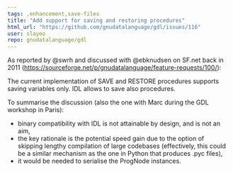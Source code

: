 ```yaml
---
tags: ,enhancement,save-files
title: "Add support for saving and restoring procedures"
html_url: "https://github.com/gnudatalanguage/gdl/issues/116"
user: slayoo
repo: gnudatalanguage/gdl
---
```


As reported by @swrh and discussed with @ebknudsen on SF.net back in 2011 (https://sourceforge.net/p/gnudatalanguage/feature-requests/100/):

The current implementation of SAVE and RESTORE procedures supports saving variables only. IDL allows to save also procedures.

To summarise the discussion (also the one with Marc during the GDL workshop in Paris):
- binary compatibility with IDL is not attainable by design, and is not an aim,
- the key rationale is the potential speed gain due to the option of skipping lengthy compilation of large codebases (effectively, this could be a similar mechanism as the one in Python that produces .pyc files),
- it would be needed to serialise the ProgNode instances.
